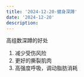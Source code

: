 ```yaml
---
title: '2024-12-20-健身深蹲'
date: '2024-12-20'
description:
---
```


高组数深蹲的好处
1. 减少受伤风险
2. 更好的撕裂肌肉
3. 高强度呼吸，调动脂肪消耗